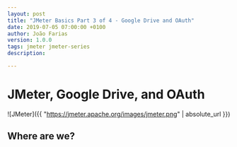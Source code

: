 ```yaml
---
layout: post
title: "JMeter Basics Part 3 of 4 - Google Drive and OAuth"
date: 2019-07-05 07:00:00 +0100
author: João Farias
version: 1.0.0
tags: jmeter jmeter-series
description: 

---
```


# JMeter, Google Drive, and OAuth

![JMeter]({{ "https://jmeter.apache.org/images/jmeter.png" | absolute_url }})

## Where are we?
